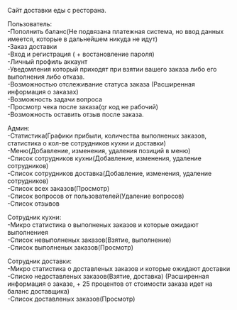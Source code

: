 Сайт доставки еды с ресторана.

Пользователь:<br>
-Пополнить баланс(Не подвязана платежная система, но ввод данных имеется, которые в дальнейшем никуда не идут)<br>
-Заказ доставки<br>
-Вход и регистрация ( + востановление пароля)<br>
-Личный профиль аккаунт<br>
-Уведомления который приходят при взятии вашего заказа либо его выполнения либо отказа.<br>
-Возможностью отслеживание статуса заказа (Расширенная информация о заказах)<br>
-Возможность задачи вопроса<br>
-Просмотр чека после заказа(qr код не рабочий)<br>
-Возможность оставить отзыв после заказа.

Админ:<br>
-Статистика(Графики прибыли, количества выполненых заказов, статистика о кол-ве сотрудников кухни и доставки)<br>
-Меню(Добавление, изменения, удаления позиций в меню)<br>
-Список сотрудников кухни(Добавление, изменения, удаление сотрудников)<br>
-Список сотрудников доставка(Добавление, изменения, удаление сотрудников)<br>
-Список всех заказов(Просмотр)<br>
-Список вопросов от пользователей(Удаление вопросов)<br>
-Список отзывов

Сотрудник кухни:<br>
-Микро статистика о выполненых заказов и которые ожидают выполнениея<br>
-Список невыполненых заказов(Взятие, выполнение)<br>
-Список выполненых заказов(Просмотр)<br>

Сотрудник доставки:<br>
-Микро статистика о доставленых заказов и которые ожидают доставки<br>
-Списко недоставленых заказов(Взятие, доставка) (Расширенная информация о заказе, + 25 процентов от стоимости заказа идет на баланс доставщика)<br>
-Список доставленых заказов(Просмотр)<br>
